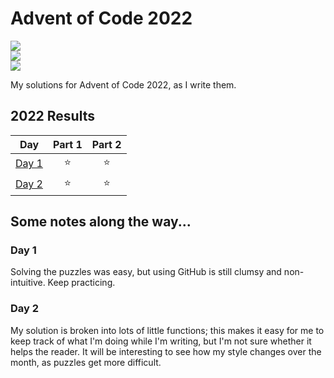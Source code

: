 # Advent of Code 2022

![](https://img.shields.io/badge/day%20📅-2-blue)	
![](https://img.shields.io/badge/stars%20⭐-4-yellow)	
![](https://img.shields.io/badge/days%20completed-2-red)	

My solutions for Advent of Code 2022, as I write them.

<!--- advent_readme_stars table --->
## 2022 Results

| Day | Part 1 | Part 2 |
| :---: | :---: | :---: |
| [Day 1](https://adventofcode.com/2022/day/1) | ⭐ | ⭐ |
| [Day 2](https://adventofcode.com/2022/day/2) | ⭐ | ⭐ |
<!--- advent_readme_stars table --->

## Some notes along the way...

### Day 1
Solving the puzzles was easy, but using GitHub is still clumsy and non-intuitive.  Keep practicing.

### Day 2
My solution is broken into lots of little functions; this makes it easy for me to keep track of what I'm doing while I'm writing, but I'm not sure whether it helps the reader.  It will be interesting to see how my style changes over the month, as puzzles get more difficult.
